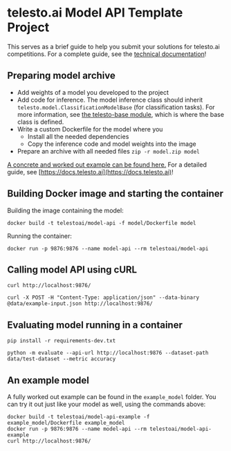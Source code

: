 # telesto.ai Model API Template Project
This serves as a brief guide to help you submit your solutions for telesto.ai competitions. For a complete guide, see the [technical documentation](https://docs.telesto.ai/)!

## Preparing model archive

* Add weights of a model you developed to the project
* Add code for inference. The model inference class should inherit `telesto.model.ClassificationModelBase` 
(for classification tasks). For more information, see [the telesto-base module](https://github.com/telesto-ai/telesto-base),
which is where the base class is defined.
* Write a custom Dockerfile for the model where you
    - Install all the needed dependencies
    - Copy the inference code and model weights into the image
* Prepare an archive with all needed files `zip -r model.zip model`

[A concrete and worked out example can be found here.](https://github.com/telesto-ai/telesto-models/tree/master/example_model)
For a detailed guide, see [https://docs.telesto.ai](https://docs.telesto.ai)!

## Building Docker image and starting the container
Building the image containing the model:
```
docker build -t telestoai/model-api -f model/Dockerfile model
```

Running the container:
```
docker run -p 9876:9876 --name model-api --rm telestoai/model-api
```

## Calling model API using cURL

```
curl http://localhost:9876/

curl -X POST -H "Content-Type: application/json" --data-binary @data/example-input.json http://localhost:9876/
```

## Evaluating model running in a container

```
pip install -r requirements-dev.txt

python -m evaluate --api-url http://localhost:9876 --dataset-path data/test-dataset --metric accuracy
```

## An example model
A fully worked out example can be found in the `example_model` folder. You can try it out just like your model as well, using the commands above:
```
docker build -t telestoai/model-api-example -f example_model/Dockerfile example_model
docker run -p 9876:9876 --name model-api --rm telestoai/model-api-example
curl http://localhost:9876/
```
